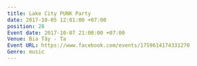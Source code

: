 ```yaml
---
title: Lake City PUNK Party
date: 2017-10-05 12:01:00 +07:00
position: 28
Event date: 2017-10-07 21:00:00 +07:00
Venue: Bia Tây - Ta
Event URL: https://www.facebook.com/events/1759614174331270
Genre: music
---
```


